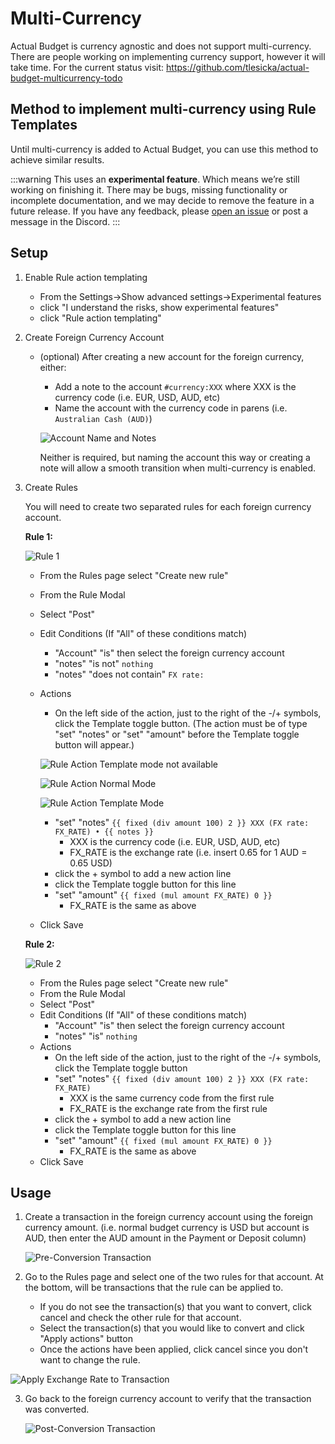 # Multi-Currency
Actual Budget is currency agnostic and does not support multi-currency.  There are people working on implementing currency support, however it will take time.
For the current status visit:
https://github.com/tlesicka/actual-budget-multicurrency-todo

## Method to implement multi-currency using Rule Templates
Until multi-currency is added to Actual Budget, you can use this method to achieve similar results.

:::warning
This uses an **experimental feature**. Which means we’re still working on finishing it. There may be bugs, missing functionality or incomplete documentation, and we may decide to remove the feature in a future release. If you have any feedback, please [open an issue](https://github.com/actualbudget/actual/issues) or post a message in the Discord.
:::

## Setup
1. Enable Rule action templating
   - From the Settings->Show advanced settings->Experimental features
   - click "I understand the risks, show experimental features"
   - click "Rule action templating"

2. Create Foreign Currency Account
   - (optional) After creating a new account for the foreign currency, either:
     - Add a note to the account ```#currency:XXX``` where XXX is the currency code (i.e. EUR, USD, AUD, etc)
     - Name the account with the currency code in parens (i.e. ```Australian Cash (AUD)```)

     ![Account Name and Notes](/static/img/multi-currency/account-name-and-note.png)

     Neither is required, but naming the account this way or creating a note will allow a smooth transition when multi-currency is enabled.

3. Create Rules

   You will need to create two separated rules for each foreign currency account.

   **Rule 1:**

   ![Rule 1](/static/img/multi-currency/rule-1.png)

   - From the Rules page select "Create new rule"
   - From the Rule Modal
   - Select "Post"
   - Edit Conditions (If "All" of these conditions match)
     - "Account" "is" then select the foreign currency account
     - "notes" "is not" ```nothing```
     - "notes" "does not contain" ```FX rate:```
   - Actions
     - On the left side of the action, just to the right of the -/+ symbols, click the Template toggle button. (The action must be of type "set" "notes" or "set" "amount" before the Template toggle button will appear.)

     ![Rule Action Template mode not available](/static/img/multi-currency/rule-action.png)

     ![Rule Action Normal Mode](/static/img/multi-currency/rule-action-normal-instructions.png)

     ![Rule Action Template Mode](/static/img/multi-currency/rule-action-template.png)

     - "set" "notes" ```{{ fixed (div amount 100) 2 }} XXX (FX rate: FX_RATE) • {{ notes }}```
       - XXX is the currency code (i.e. EUR, USD, AUD, etc)
       - FX_RATE is the exchange rate (i.e. insert 0.65 for 1 AUD = 0.65 USD)
     - click the + symbol to add a new action line
     - click the Template toggle button for this line
     - "set" "amount" ```{{ fixed (mul amount FX_RATE) 0 }}```
       - FX_RATE is the same as above
   - Click Save

   **Rule 2:**

   ![Rule 2](/static/img/multi-currency/rule-2.png)

   - From the Rules page select "Create new rule"
   - From the Rule Modal
   - Select "Post"
   - Edit Conditions (If "All" of these conditions match)
     - "Account" "is" then select the foreign currency account
     - "notes" "is" ```nothing```
   - Actions
     - On the left side of the action, just to the right of the -/+ symbols, click the Template toggle button
     - "set" "notes" ```{{ fixed (div amount 100) 2 }} XXX (FX rate: FX_RATE)```
       - XXX is the same currency code from the first rule
       - FX_RATE is the exchange rate from the first rule
     - click the + symbol to add a new action line
     - click the Template toggle button for this line
     - "set" "amount" ```{{ fixed (mul amount FX_RATE) 0 }}```
       - FX_RATE is the same as above
   - Click Save

## Usage
1. Create a transaction in the foreign currency account using the foreign currency amount.  (i.e. normal budget currency is USD but account is AUD, then enter the AUD amount in the Payment or Deposit column)

   ![Pre-Conversion Transaction](/static/img/multi-currency/usage-preconvert.png)

2. Go to the Rules page and select one of the two rules for that account.  At the bottom, will be transactions that the rule can be applied to.
   - If you do not see the transaction(s) that you want to convert, click cancel and check the other rule for that account.
   - Select the transaction(s) that you would like to convert and click "Apply actions" button
   - Once the actions have been applied, click cancel since you don't want to change the rule.

![Apply Exchange Rate to Transaction](/static/img/multi-currency/usage-convert.png)

3. Go back to the foreign currency account to verify that the transaction was converted.

   ![Post-Conversion Transaction](/static/img/multi-currency/usage-postconvert.png)
